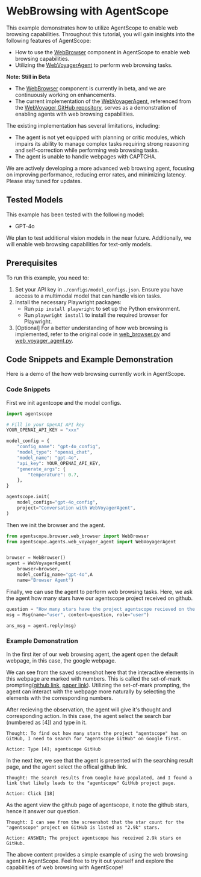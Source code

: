 # WebBrowsing with AgentScope

This example demonstrates how to utilize AgentScope to enable web browsing capabilities. Throughout this tutorial, you will gain insights into the following features of AgentScope:

- How to use the [WebBrowser](../../src/agentscope/browser/web_browser.py) component in AgentScope to enable web browsing capabilities.
- Utilizing the [WebVoyagerAgent](../../src/agentscope/agents/web_voyager_agent.py) to perform web browsing tasks.

**Note: Still in Beta**
- The [WebBrowser](../../src/agentscope/browser/web_browser.py) component is currently in beta, and we are continuously working on enhancements.
- The current implementation of the [WebVoyagerAgent](../../src/agentscope/agents/web_voyager_agent.py), referenced from the [WebVoyager GitHub repository](https://github.com/MinorJerry/WebVoyager/tree/main), serves as a demonstration of enabling agents with web browsing capabilities.

The existing implementation has several limitations, including:
- The agent is not yet equipped with planning or critic modules, which impairs its ability to manage complex tasks requiring strong reasoning and self-correction while performing web browsing tasks.
- The agent is unable to handle webpages with CAPTCHA.

We are actively developing a more advanced web browsing agent, focusing on improving performance, reducing error rates, and minimizing latency. Please stay tuned for updates.

## Tested Models

This example has been tested with the following model:
- GPT-4o

We plan to test additional vision models in the near future. Additionally, we will enable web browsing capabilities for text-only models.

## Prerequisites

To run this example, you need to:

1. Set your API key in `./configs/model_configs.json`. Ensure you have access to a multimodal model that can handle vision tasks.
2. Install the necessary Playwright packages:
    - Run `pip install playwright` to set up the Python environment.
    - Run `playwright install` to install the required browser for Playwright.
3. [Optional] For a better understanding of how web browsing is implemented, refer to the original code in [web_browser.py](../../src/agentscope/browser/web_browser.py) and [web_voyager_agent.py](../../src/agentscope/agents/web_voyager_agent.py).


## Code Snippets and Example Demonstration

Here is a demo of the how web browsing currently work in AgentScope.

### Code Snippets

First we init agentcope and the model configs.

```python
import agentscope

# Fill in your OpenAI API key
YOUR_OPENAI_API_KEY = "xxx"

model_config = {
    "config_name": "gpt-4o_config",
    "model_type": "openai_chat",
    "model_name": "gpt-4o",
    "api_key": YOUR_OPENAI_API_KEY,
    "generate_args": {
        "temperature": 0.7,
    },
}

agentscope.init(
    model_configs="gpt-4o_config",
    project="Conversation with WebVoyagerAgent",
)
```

Then we init the browser and the agent.

``` python
from agentscope.browser.web_browser import WebBrowser
from agentscope.agents.web_voyager_agent import WebVoyagerAgent


browser = WebBrowser()
agent = WebVoyagerAgent(
    browser=browser,
    model_config_name="gpt-4o",A
    name="Browser Agent")
```

Finally, we can use the agent to perform web browsing tasks.
Here, we ask the agent how many stars have our agentscope project received on github.

```python
question = "How many stars have the project agentscope recieved on the github?"
msg = Msg(name="user", content=question, role="user")

ans_msg = agent.reply(msg)
```

### Example Demonstration

In the first iter of our web browsing agent, the agent open the default webpage, in this case, the google webpage.

We can see from the saved screenshot here that the interactive elements in this webpage are marked with numbers. This is called the set-of-mark prompting([github link](https://github.com/microsoft/SoM), [paper link](https://arxiv.org/abs/2310.11441)). Utilizing the set-of-mark prompting, the agent can interact with the webpage more naturally by selecting the elements with the corresponding numbers.

After recieving the observation, the agent will give it's thought and corresponding action.
In this case, the agent select the search bar (numbered as [4]) and type in it.


```
Thought: To find out how many stars the project "agentscope" has on GitHub, I need to search for "agentscope GitHub" on Google first.

Action: Type [4]; agentscope GitHub
```


In the next iter, we see that the agent is presented with the searching result page, and the agent select the offical github link.

```
Thought: The search results from Google have populated, and I found a link that likely leads to the "agentscope" GitHub project page.

Action: Click [18]
```

As the agent view the github page of agentscope, it note the github stars, hence it answer our question.

```
Thought: I can see from the screenshot that the star count for the "agentscope" project on GitHub is listed as "2.9k" stars.

Action: ANSWER; The project agentscope has received 2.9k stars on GitHub.
```

The above content provides a simple example of using the web browsing agent in AgentScope. Feel free to try it out yourself and explore the capabilities of web browsing with AgentScope!

